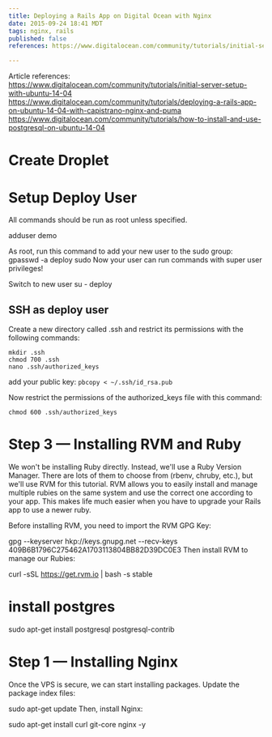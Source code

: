 ```yaml
---
title: Deploying a Rails App on Digital Ocean with Nginx
date: 2015-09-24 18:41 MDT
tags: nginx, rails
published: false
references: https://www.digitalocean.com/community/tutorials/initial-server-setup-with-ubuntu-14-04, https://www.digitalocean.com/community/tutorials/deploying-a-rails-app-on-ubuntu-14-04-with-capistrano-nginx-and-puma, https://www.digitalocean.com/community/tutorials/how-to-install-and-use-postgresql-on-ubuntu-14-04  

---
```


Article references:
https://www.digitalocean.com/community/tutorials/initial-server-setup-with-ubuntu-14-04
https://www.digitalocean.com/community/tutorials/deploying-a-rails-app-on-ubuntu-14-04-with-capistrano-nginx-and-puma
https://www.digitalocean.com/community/tutorials/how-to-install-and-use-postgresql-on-ubuntu-14-04  

# Create Droplet

# Setup Deploy User
All commands should be run as root unless specified.

adduser demo

As root, run this command to add your new user to the sudo group:
gpasswd -a deploy sudo
Now your user can run commands with super user privileges!

Switch to new user
su - deploy

## SSH as deploy user
Create a new directory called .ssh and restrict its permissions with the following commands:

```
mkdir .ssh
chmod 700 .ssh
nano .ssh/authorized_keys
```

add your public key: `pbcopy < ~/.ssh/id_rsa.pub`

Now restrict the permissions of the authorized_keys file with this command:

`chmod 600 .ssh/authorized_keys`

# Step 3 — Installing RVM and Ruby
We won't be installing Ruby directly. Instead, we'll use a Ruby Version Manager. There are lots of them to choose from (rbenv, chruby, etc.), but we'll use RVM for this tutorial. RVM allows you to easily install and manage multiple rubies on the same system and use the correct one according to your app. This makes life much easier when you have to upgrade your Rails app to use a newer ruby.

Before installing RVM, you need to import the RVM GPG Key:

gpg --keyserver hkp://keys.gnupg.net --recv-keys 409B6B1796C275462A1703113804BB82D39DC0E3
Then install RVM to manage our Rubies:

curl -sSL https://get.rvm.io | bash -s stable

# install postgres  

sudo apt-get install postgresql postgresql-contrib


# Step 1 — Installing Nginx
Once the VPS is secure, we can start installing packages. Update the package index files:

sudo apt-get update
Then, install Nginx:

sudo apt-get install curl git-core nginx -y
